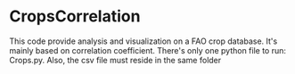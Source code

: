 # CropsCorrelation
This code provide analysis and visualization on a FAO crop database. It's mainly based on correlation coefficient.
There's only one python file to run: Crops.py. Also, the csv file must reside in the same folder
